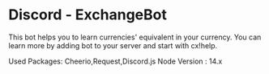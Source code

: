 # Discord - ExchangeBot

This bot helps you to learn currencies' equivalent in your currency. You can learn more by adding bot to your server and start with cx!help.

Used Packages: Cheerio,Request,Discord.js
Node Version : 14.x
